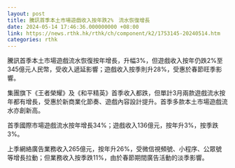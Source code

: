 ```yaml
---
layout: post
title: 騰訊首季本土市場遊戲收入按年跌2%　流水恢復增長
date: 2024-05-14 17:46:36.000000000 +08:00
link: https://news.rthk.hk/rthk/ch/component/k2/1753145-20240514.htm
categories: rthk
---
```


騰訊首季本土市場遊戲流水恢復按年增長，升幅3%，但遊戲收入按年仍跌2%至345億元人民幣，受收入遞延影響；遊戲收入按季則升28%，受惠於春節旺季影響。


集團旗下《王者榮耀》及《和平精英》首季收入都跌，但單計3月兩款遊戲流水按年都有增長，受惠於新商業化節奏、遊戲內容設計提升。首季多款本土市場遊戲流水亦創新高。

首季國際市場遊戲流水按年增長34%；遊戲收入136億元，按年升3%，按季跌3%。

上季網絡廣告業務收入265億元，按年升26%，受微信視頻號、小程序、公眾號等增長拉動；但業務收入按季跌11%，由於春節期間廣告活動的淡季影響。
